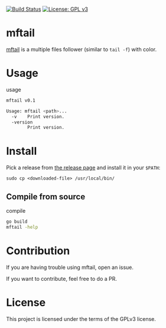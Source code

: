 [![Build Status](https://travis-ci.org/deadc0de6/mftail.svg?branch=master)](https://travis-ci.org/deadc0de6/mftail)
[![License: GPL v3](https://img.shields.io/badge/License-GPL%20v3-blue.svg)](http://www.gnu.org/licenses/gpl-3.0)

# mftail

[mftail](https://github.com/deadc0de6/mftail) is a multiple files follower (similar to `tail -f`) with color.

# Usage

usage
```bash
mftail v0.1

Usage: mftail <path>...
  -v	Print version.
  -version
    	Print version.
```

# Install

Pick a release from [the release page](https://github.com/deadc0de6/mftail/releases) and
install it in your `$PATH`:
```
sudo cp <downloaded-file> /usr/local/bin/
```

## Compile from source

compile
```bash
go build
mftail -help
```

# Contribution

If you are having trouble using mftail, open an issue.

If you want to contribute, feel free to do a PR.

# License

This project is licensed under the terms of the GPLv3 license.

